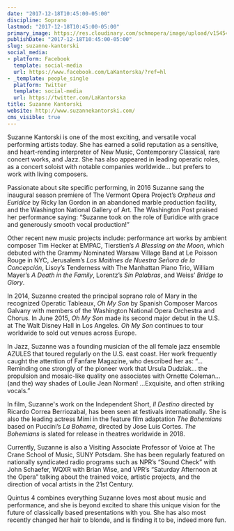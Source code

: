 ```yaml
---
date: "2017-12-18T10:45:00-05:00"
discipline: Soprano
lastmod: "2017-12-18T10:45:00-05:00"
primary_image: https://res.cloudinary.com/schmopera/image/upload/v1545409169/media/webhook-uploads/1513611809896/image1.jpeg.jpeg
publishDate: "2017-12-18T10:45:00-05:00"
slug: suzanne-kantorski
social_media:
- platform: Facebook
  template: social-media
  url: https://www.facebook.com/LaKantorska/?ref=hl
- _template: people_single
  platform: Twitter
  template: social-media
  url: https://twitter.com/LaKantorska
title: Suzanne Kantorski
website: http://www.suzannekantorski.com/
cms_visible: true
---
```


Suzanne Kantorski is one of the most exciting, and versatile vocal performing artists today. She has earned a solid reputation as a sensitive, and heart-rending interpreter of New Music, Contemporary Classical, rare concert works, and Jazz. She has also appeared in leading operatic roles, as a concert soloist with notable companies worldwide… but prefers to work with living composers.

Passionate about site specific performing, in 2016 Suzanne sang the inaugural season premiere of The Vermont Opera Project’s *Orpheus and Euridice* by Ricky Ian Gordon in an abandoned marble production facility, and the Washington National Gallery of Art. The Washington Post praised her performance saying: “Suzanne took on the role of Euridice with grace and generously smooth vocal production!”

Other recent new music projects include: performance art works by ambient composer Tim Hecker at EMPAC, Tierstien’s *A Blessing on the Moon*, which debuted with the Grammy Nominated Warsaw Village Band at Le Poisson Rouge in NYC, Jerusalem’s *Los Maitines de Nuestra Señora de la Concepción*, Lisoy’s Tenderness with The Manhattan Piano Trio, William Mayer’s *A Death in the Family*, Lorentz’s *Sin Palabras*, and Weiss’ *Bridge to Glory*.

In 2014, Suzanne created the principal soprano role of Mary in the recognized Operatic Tableaux, *Oh My Son* by Spanish Composer Marcos Galvany with members of the Washington National Opera Orchestra and Chorus. In June 2015, *Oh My Son* made its second major debut in the U.S. at The Walt Disney Hall in Los Angeles. *Oh My Son* continues to tour worldwide to sold out venues across Europe.

In Jazz, Suzanne was a founding musician of the all female jazz ensemble AZULES that toured regularly on the U.S. east coast. Her work frequently caught the attention of Fanfare Magazine, who described her as: “…Reminding one strongly of the pioneer work that Ursula Dudziak... the propulsion and mosaic-like quality one associates with Ornette Coleman… (and the) way shades of Loulie Jean Norman! …Exquisite, and often striking vocals.” 

In film, Suzanne's work on the Independent Short, *Il Destino* directed by Ricardo Correa Berriozabal, has been seen at festivals internationally. She is also the leading actress Mimi in the feature film adaptation *The Bohemians* based on Puccini’s *La Boheme*, directed by Jose Luis Cortes. *The Bohemians* is slated for release in theatres worldwide in 2018.

Currently, Suzanne is also a Visiting Associate Professor of Voice at The Crane School of Music, SUNY Potsdam. She has been regularly featured on nationally syndicated radio programs such as NPR’s “Sound Check” with John Schaefer, WQXR with Brian Wise, and VPR’s “Saturday Afternoon at the Opera” talking about the trained voice, artistic projects, and the direction of vocal artists in the 21st Century.

Quintus 4 combines everything Suzanne loves most about music and performance, and she is beyond excited to share this unique vision for the future of classically based presentations with you. She has also most recently changed her hair to blonde, and is finding it to be, indeed more fun. 
